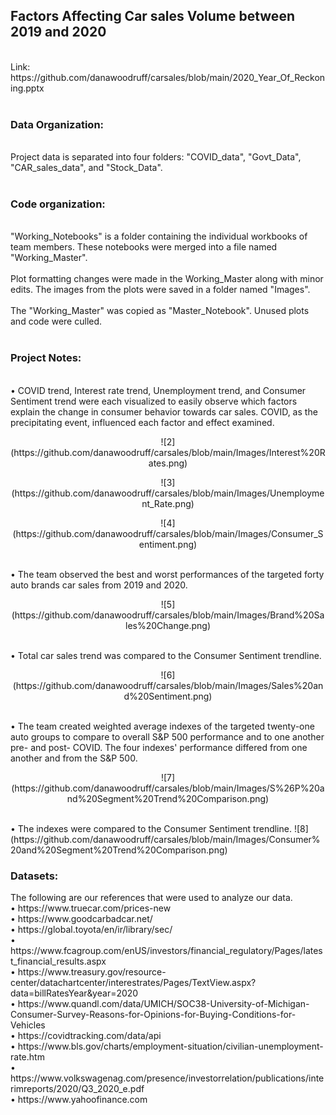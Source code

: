 <html>
   <h2>Factors Affecting Car sales Volume between 2019 and 2020</h2><br>
Link:   https://github.com/danawoodruff/carsales/blob/main/2020_Year_Of_Reckoning.pptx<br>
<br>
   <h3>Data Organization:</h3><br>
Project data is separated into four folders: "COVID_data", "Govt_Data", "CAR_sales_data", and "Stock_Data". <br>
<br>
   <h3>Code organization:</h3><br>
"Working_Notebooks" is a folder containing the individual workbooks of team members. These notebooks were merged into a file named "Working_Master".<br>
<br>
Plot formatting changes were made in the Working_Master along with minor edits. The images from the plots were saved in a folder named "Images".<br>
<br>
The "Working_Master" was copied as "Master_Notebook".  Unused plots and code were culled.<br>
<br>
<h3>Project Notes:</h3><br>
• COVID trend, Interest rate trend, Unemployment trend, and Consumer Sentiment trend were each visualized to easily observe which factors explain the change in consumer behavior towards car sales.  COVID, as the precipitating event, influenced each factor and effect examined.<br>
<p align="center"><src="Images/covid_st_barplot.png"></p>

<p align="center">    ![2](https://github.com/danawoodruff/carsales/blob/main/Images/Interest%20Rates.png)</p>

<p align="center">    ![3](https://github.com/danawoodruff/carsales/blob/main/Images/Unemployment_Rate.png)</p>

<p align="center">    ![4](https://github.com/danawoodruff/carsales/blob/main/Images/Consumer_Sentiment.png)</p>
<br>
• The team observed the best and worst performances of the targeted forty auto brands car sales from 2019 and 2020.<br>
<p align="center">    ![5](https://github.com/danawoodruff/carsales/blob/main/Images/Brand%20Sales%20Change.png)</p>
<br>
• Total car sales trend was compared to the Consumer Sentiment trendline.<br>
<p align="center">    ![6](https://github.com/danawoodruff/carsales/blob/main/Images/Sales%20and%20Sentiment.png)</p>
<br>
• The team created weighted average indexes of the targeted twenty-one auto groups to compare to overall S&P 500 performance and to one another pre- and post- COVID.  The four indexes' performance differed from one another and from the S&P 500.<br>
<p align="center">    ![7](https://github.com/danawoodruff/carsales/blob/main/Images/S%26P%20and%20Segment%20Trend%20Comparison.png)</p>
<br>
• The indexes were compared to the Consumer Sentiment trendline.
   ![8](https://github.com/danawoodruff/carsales/blob/main/Images/Consumer%20and%20Segment%20Trend%20Comparison.png)
<br>  
<h3>Datasets:</h3>
 	The following are our references that were used to analyze our data.<br>
•	https://www.truecar.com/prices-new<br>
•	https://www.goodcarbadcar.net/<br>
•	https://global.toyota/en/ir/library/sec/<br>
•	https://www.fcagroup.com/enUS/investors/financial_regulatory/Pages/latest_financial_results.aspx<br>
•	https://www.treasury.gov/resource-center/datachartcenter/interestrates/Pages/TextView.aspx?data=billRatesYear&year=2020<br>
•	https://www.quandl.com/data/UMICH/SOC38-University-of-Michigan-Consumer-Survey-Reasons-for-Opinions-for-Buying-Conditions-for-Vehicles<br>
•	https://covidtracking.com/data/api<br>
•	https://www.bls.gov/charts/employment-situation/civilian-unemployment-rate.htm<br>
•	https://www.volkswagenag.com/presence/investorrelation/publications/interimreports/2020/Q3_2020_e.pdf<br>
•	https://www.yahoofinance.com<br>


    
